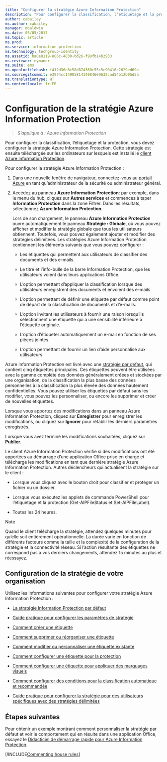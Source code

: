 ```yaml
---
title: "Configurer la stratégie Azure Information Protection"
description: "Pour configurer la classification, l’étiquetage et la protection, vous devez configurer la stratégie Azure Information Protection."
author: cabailey
ms.author: cabailey
manager: mbaldwin
ms.date: 05/05/2017
ms.topic: article
ms.prod: 
ms.service: information-protection
ms.technology: techgroup-identity
ms.assetid: ba0e8119-886c-4830-bd26-f98fb14b2933
ms.reviewer: eymanor
ms.suite: ems
ms.openlocfilehash: f412d36e8c58d874360c55c5c90416c2629ed69e
ms.sourcegitcommit: e3974cc1490581414084669632cad54b12b05d5a
ms.translationtype: HT
ms.contentlocale: fr-FR
---
```

# <a name="configuring-azure-information-protection-policy"></a>Configuration de la stratégie Azure Information Protection

>*S’applique à : Azure Information Protection*

Pour configurer la classification, l’étiquetage et la protection, vous devez configurer la stratégie Azure Information Protection. Cette stratégie est ensuite téléchargée sur les ordinateurs sur lesquels est installé le [client Azure Information Protection](https://www.microsoft.com/en-us/download/details.aspx?id=53018).

Pour configurer la stratégie Azure Information Protection :

1. Dans une nouvelle fenêtre de navigateur, connectez-vous au [portail Azure](https://portal.azure.com) en tant qu’administrateur de la sécurité ou administrateur général.

2. Accédez au panneau **Azure Information Protection**: par exemple, dans le menu du hub, cliquez sur **Autres services** et commencez à taper **Information Protection** dans la zone Filtrer. Dans les résultats, sélectionnez **Azure Information Protection**. 

    Lors de son chargement, le panneau **Azure Information Protection** ouvre automatiquement le panneau **Stratégie : Globale**, où vous pouvez afficher et modifier la stratégie globale que tous les utilisateurs obtiennent. Toutefois, vous pouvez également ajouter et modifier des stratégies délimitées. Les stratégies Azure Information Protection contiennent les éléments suivants que vous pouvez configurer :

    - Les étiquettes qui permettent aux utilisateurs de classifier des documents et des e-mails.

    - Le titre et l’info-bulle de la barre Information Protection, que les utilisateurs voient dans leurs applications Office.

    - L’option permettant d’appliquer la classification lorsque des utilisateurs enregistrent des documents et envoient des e-mails.

    - L’option permettant de définir une étiquette par défaut comme point de départ de la classification de documents et d’e-mails.

    - L’option invitant les utilisateurs à fournir une raison lorsqu’ils sélectionnent une étiquette qui a une sensibilité inférieure à l’étiquette originale.

    - L’option d’étiqueter automatiquement un e-mail en fonction de ses pièces jointes.

    - L’option permettant de fournir un lien d’aide personnalisé aux utilisateurs.

Azure Information Protection est livré avec une [stratégie par défaut](configure-policy-default.md), qui contient cinq étiquettes principales. Ces étiquettes peuvent être utilisées avec la gamme complète des données généralement créées et stockées par une organisation, de la classification la plus basse des données personnelles à la classification la plus élevée des données hautement confidentielles. Vous pouvez utiliser les étiquettes par défaut sans les modifier, vous pouvez les personnaliser, ou encore les supprimer et créer de nouvelles étiquettes.

Lorsque vous apportez des modifications dans un panneau Azure Information Protection, cliquez sur **Enregistrer** pour enregistrer les modifications, ou cliquez sur **Ignorer** pour rétablir les derniers paramètres enregistrés. 

Lorsque vous avez terminé les modifications souhaitées, cliquez sur **Publier**. 

Le client Azure Information Protection vérifie si des modifications ont été apportées au démarrage d’une application Office prise en charge et télécharge les modifications en tant que dernière stratégie Azure Information Protection. Autres déclencheurs qui actualisent la stratégie sur le client :

- Lorsque vous cliquez avec le bouton droit pour classifier et protéger un fichier ou un dossier.

- Lorsque vous exécutez les applets de commande PowerShell pour l’étiquetage et la protection (Get-AIPFileStatus et Set-AIPFileLabel).

- Toutes les 24 heures.

>[!NOTE]
>Quand le client télécharge la stratégie, attendez quelques minutes pour qu’elle soit entièrement opérationnelle. La durée varie en fonction de différents facteurs comme la taille et la complexité de la configuration de la stratégie et la connectivité réseau. Si l’action résultante des étiquettes ne correspond pas à vos derniers changements, attendez 15 minutes au plus et réessayez.

## <a name="configuring-your-organizations-policy"></a>Configuration de la stratégie de votre organisation

Utilisez les informations suivantes pour configurer votre stratégie Azure Information Protection :

- [La stratégie Information Protection par défaut](configure-policy-default.md)

- [Guide pratique pour configurer les paramètres de stratégie](configure-policy-settings.md)

- [Comment créer une étiquette](configure-policy-new-label.md)

- [Comment supprimer ou réorganiser une étiquette](configure-policy-delete-reorder.md)

- [Comment modifier ou personnaliser une étiquette existante](configure-policy-change-label.md)

- [Comment configurer une étiquette pour la protection](configure-policy-protection.md)

- [Comment configurer une étiquette pour appliquer des marquages visuels](configure-policy-markings.md)

- [Comment configurer des conditions pour la classification automatique et recommandée](configure-policy-classification.md)

- [Guide pratique pour configurer la stratégie pour des utilisateurs spécifiques avec des stratégies délimitées](configure-policy-scope.md)

## <a name="next-steps"></a>Étapes suivantes

Pour obtenir un exemple montrant comment personnaliser la stratégie par défaut et voir le comportement qui en résulte dans une application Office, essayez le [Didacticiel de démarrage rapide pour Azure Information Protection](../get-started/infoprotect-quick-start-tutorial.md).

[!INCLUDE[Commenting house rules](../includes/houserules.md)]
